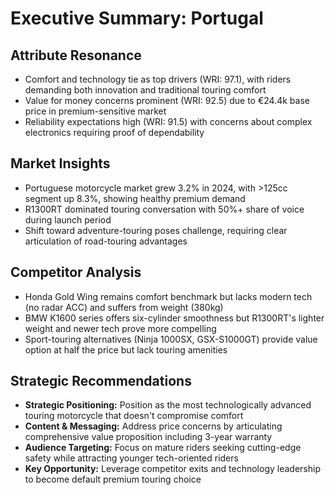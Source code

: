 # Executive Summary: Portugal

## Attribute Resonance
- Comfort and technology tie as top drivers (WRI: 97.1), with riders demanding both innovation and traditional touring comfort
- Value for money concerns prominent (WRI: 92.5) due to €24.4k base price in premium-sensitive market
- Reliability expectations high (WRI: 91.5) with concerns about complex electronics requiring proof of dependability

## Market Insights
- Portuguese motorcycle market grew 3.2% in 2024, with >125cc segment up 8.3%, showing healthy premium demand
- R1300RT dominated touring conversation with 50%+ share of voice during launch period
- Shift toward adventure-touring poses challenge, requiring clear articulation of road-touring advantages

## Competitor Analysis
- Honda Gold Wing remains comfort benchmark but lacks modern tech (no radar ACC) and suffers from weight (380kg)
- BMW K1600 series offers six-cylinder smoothness but R1300RT's lighter weight and newer tech prove more compelling
- Sport-touring alternatives (Ninja 1000SX, GSX-S1000GT) provide value option at half the price but lack touring amenities

## Strategic Recommendations
- **Strategic Positioning:** Position as the most technologically advanced touring motorcycle that doesn't compromise comfort
- **Content & Messaging:** Address price concerns by articulating comprehensive value proposition including 3-year warranty
- **Audience Targeting:** Focus on mature riders seeking cutting-edge safety while attracting younger tech-oriented riders
- **Key Opportunity:** Leverage competitor exits and technology leadership to become default premium touring choice